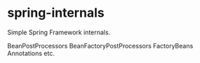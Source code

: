 spring-internals
================

Simple Spring Framework internals.

BeanPostProcessors
BeanFactoryPostProcessors
FactoryBeans
Annotations
etc.
